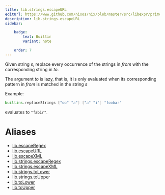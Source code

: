 ```yaml
---
title: lib.strings.escapeURL
editUrl: https://www.github.com/nixos/nix/blob/master/src/libexpr/primops.cc
description: lib.strings.escapeURL
sidebar:

    badge:
        text: Builtin
        variant: note

    order: 7
---
```


Given string *s*, replace every occurrence of the strings in *from*
with the corresponding string in *to*.

The argument *to* is lazy, that is, it is only evaluated when its corresponding pattern in *from* is matched in the string *s*

Example:

```nix
builtins.replaceStrings ["oo" "a"] ["a" "i"] "foobar"
```

evaluates to `"fabir"`.


# Aliases

- [lib.escapeRegex](/reference/libescapeRegex)
- [lib.escapeURL](/reference/libescapeURL)
- [lib.escapeXML](/reference/libescapeXML)
- [lib.strings.escapeRegex](/reference/libstrings.escapeRegex)
- [lib.strings.escapeXML](/reference/libstrings.escapeXML)
- [lib.strings.toLower](/reference/libstrings.toLower)
- [lib.strings.toUpper](/reference/libstrings.toUpper)
- [lib.toLower](/reference/libtoLower)
- [lib.toUpper](/reference/libtoUpper)


